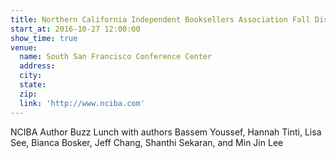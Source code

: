 ```yaml
---
title: Northern California Independent Booksellers Association Fall Discovery Show
start_at: 2016-10-27 12:00:00
show_time: true
venue:
  name: South San Francisco Conference Center
  address:
  city:
  state:
  zip:
  link: 'http://www.nciba.com'
---
```



NCIBA Author Buzz Lunch with authors Bassem Youssef, Hannah Tinti, Lisa See, Bianca Bosker, Jeff Chang, Shanthi Sekaran, and Min Jin Lee